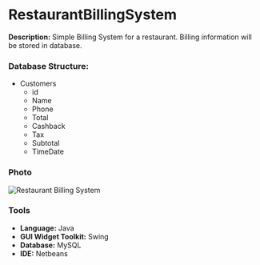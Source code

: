 # RestaurantBillingSystem

__Description:__ Simple Billing System for a restaurant. Billing information will be stored in database.

### Database Structure:
* Customers
  * id		
  * Name	
  * Phone	
  * Total	
  * Cashback	
  * Tax	
  * Subtotal	
  * TimeDate

### Photo

![Restaurant Billing System](https://user-images.githubusercontent.com/26554853/100833422-24139780-3494-11eb-8467-83b3f8093b73.png)

### Tools
* __Language:__ Java
* __GUI Widget Toolkit:__ Swing
* __Database:__ MySQL
* __IDE:__ Netbeans
